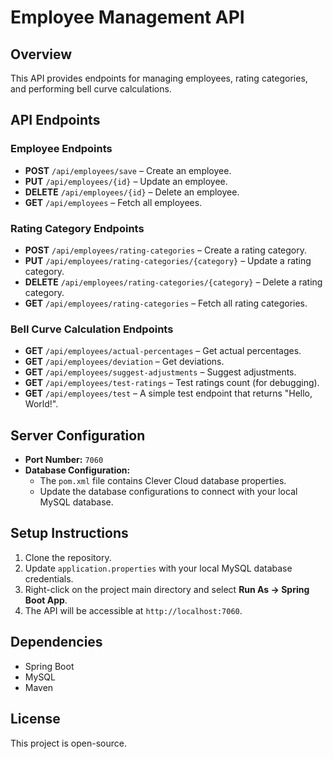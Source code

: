 # Employee Management API

## Overview
This API provides endpoints for managing employees, rating categories, and performing bell curve calculations.

## API Endpoints

### Employee Endpoints
- **POST** `/api/employees/save` – Create an employee.
- **PUT** `/api/employees/{id}` – Update an employee.
- **DELETE** `/api/employees/{id}` – Delete an employee.
- **GET** `/api/employees` – Fetch all employees.

### Rating Category Endpoints
- **POST** `/api/employees/rating-categories` – Create a rating category.
- **PUT** `/api/employees/rating-categories/{category}` – Update a rating category.
- **DELETE** `/api/employees/rating-categories/{category}` – Delete a rating category.
- **GET** `/api/employees/rating-categories` – Fetch all rating categories.

### Bell Curve Calculation Endpoints
- **GET** `/api/employees/actual-percentages` – Get actual percentages.
- **GET** `/api/employees/deviation` – Get deviations.
- **GET** `/api/employees/suggest-adjustments` – Suggest adjustments.
- **GET** `/api/employees/test-ratings` – Test ratings count (for debugging).
- **GET** `/api/employees/test` – A simple test endpoint that returns "Hello, World!".

## Server Configuration
- **Port Number:** `7060`
- **Database Configuration:**
  - The `pom.xml` file contains Clever Cloud database properties.
  - Update the database configurations to connect with your local MySQL database.

## Setup Instructions
1. Clone the repository.
2. Update `application.properties` with your local MySQL database credentials.
3. Right-click on the project main directory and select **Run As → Spring Boot App**.
4. The API will be accessible at `http://localhost:7060`.

## Dependencies
- Spring Boot
- MySQL
- Maven

## License
This project is open-source.


